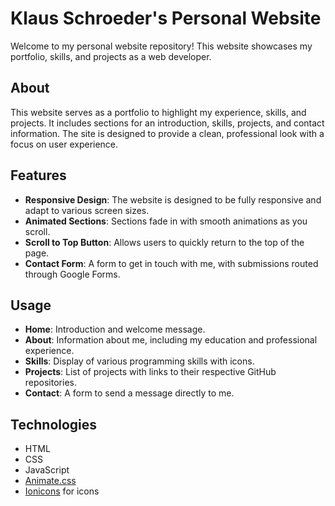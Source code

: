 # Klaus Schroeder's Personal Website

Welcome to my personal website repository! This website showcases my portfolio, skills, and projects as a web developer. 

## About

This website serves as a portfolio to highlight my experience, skills, and projects. It includes sections for an introduction, skills, projects, and contact information. The site is designed to provide a clean, professional look with a focus on user experience.

## Features

- **Responsive Design**: The website is designed to be fully responsive and adapt to various screen sizes.
- **Animated Sections**: Sections fade in with smooth animations as you scroll.
- **Scroll to Top Button**: Allows users to quickly return to the top of the page.
- **Contact Form**: A form to get in touch with me, with submissions routed through Google Forms.

## Usage

- **Home**: Introduction and welcome message.
- **About**: Information about me, including my education and professional experience.
- **Skills**: Display of various programming skills with icons.
- **Projects**: List of projects with links to their respective GitHub repositories.
- **Contact**: A form to send a message directly to me.
  
## Technologies

- HTML
- CSS
- JavaScript
- [Animate.css](https://cdnjs.com/libraries/animate.css)
- [Ionicons](https://ionicons.com/) for icons

